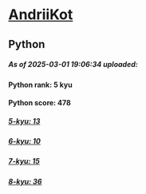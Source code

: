 # [AndriiKot](https://www.codewars.com/users/AndriiKot) 
## Python

##### As of 2025-03-01 19:06:34 uploaded:

#### Python rank: 5 kyu

#### Python score: 478

##### [5-kyu: 13](https://github.com/AndriiKot/Python__CodeWars/tree/main/kyu-5)

##### [6-kyu: 10](https://github.com/AndriiKot/Python__CodeWars/tree/main/kyu-6)

##### [7-kyu: 15](https://github.com/AndriiKot/Python__CodeWars/tree/main/kyu-7)

##### [8-kyu: 36](https://github.com/AndriiKot/Python__CodeWars/tree/main/kyu-8)

